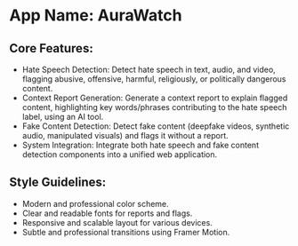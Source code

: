 # **App Name**: AuraWatch

## Core Features:

- Hate Speech Detection: Detect hate speech in text, audio, and video, flagging abusive, offensive, harmful, religiously, or politically dangerous content.
- Context Report Generation: Generate a context report to explain flagged content, highlighting key words/phrases contributing to the hate speech label, using an AI tool.
- Fake Content Detection: Detect fake content (deepfake videos, synthetic audio, manipulated visuals) and flags it without a report.
- System Integration: Integrate both hate speech and fake content detection components into a unified web application.

## Style Guidelines:

- Modern and professional color scheme.
- Clear and readable fonts for reports and flags.
- Responsive and scalable layout for various devices.
- Subtle and professional transitions using Framer Motion.